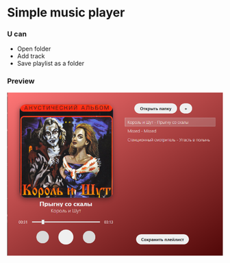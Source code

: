 # Simple music player
### U can
* Open folder
* Add track
* Save playlist as a folder
### Preview
![alt text](https://github.com/moxicom/Music-player-simple-/blob/main/MusicPlayerEdited/Images/Preview.png?raw=true)
